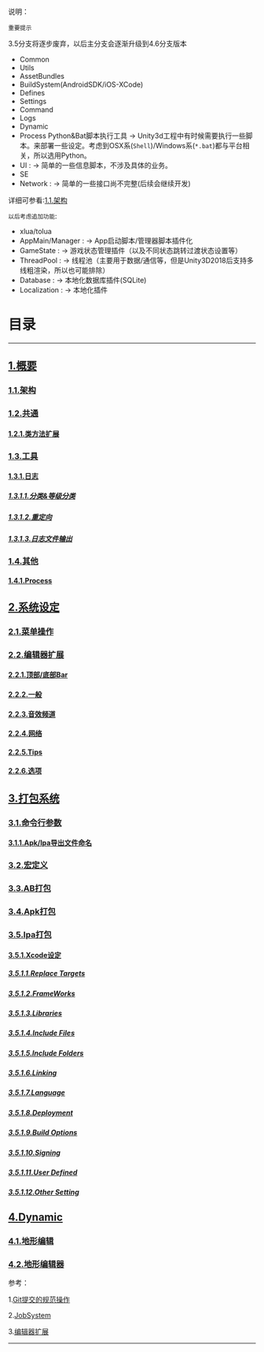 说明：

`重要提示`

 3.5分支将逐步废弃，以后主分支会逐渐升级到4.6分支版本

* Common
* Utils
* AssetBundles
* BuildSystem(AndroidSDK/iOS-XCode)
* Defines
* Settings
* Command
* Logs
* Dynamic
* Process Python&Bat脚本执行工具 -> Unity3d工程中有时候需要执行一些脚本。来部署一些设定。考虑到OSX系(`Shell`)/Windows系(`*.bat`)都与平台相关，所以选用Python。
* UI : -> 简单的一些信息脚本，不涉及具体的业务。
* SE
* Network : -> 简单的一些接口尚不完整(后续会继续开发)

详细可参看:[1.1.架构](./General.md#11%E6%9E%B6%E6%9E%84-1)

`以后考虑追加功能`:

* xlua/tolua
* AppMain/Manager : -> App启动脚本/管理器脚本插件化
* GameState : -> 游戏状态管理插件（以及不同状态跳转过渡状态设置等）
* ThreadPool : -> 线程池（主要用于数据/通信等，但是Unity3D2018后支持多线粗渲染，所以也可能排除）
* Database : -> 本地化数据库插件(SQLite)
* Localization : -> 本地化插件

# 目录

--------------------------------

## [1.概要](./General.md)

### [1.1.架构](./General.md#11%E6%9E%B6%E6%9E%84-1)

### [1.2.共通](./General.md#12%E5%85%B1%E9%80%9A-1)

#### [1.2.1.类方法扩展](./General.md#121%E7%B1%BB%E6%96%B9%E6%B3%95%E6%89%A9%E5%B1%95-1)

### [1.3.工具](./General.md#13%E5%B7%A5%E5%85%B7-1)

#### [1.3.1.日志](./General.md#131%E6%97%A5%E5%BF%97-1)

##### [1.3.1.1.分类&等级分类](./General.md#1311%E5%88%86%E7%B1%BB%E7%AD%89%E7%BA%A7%E5%88%86%E7%B1%BB-1)

##### [1.3.1.2.重定向](./General.md#1312%E9%87%8D%E5%AE%9A%E5%90%91-1)

##### [1.3.1.3.日志文件输出](./General.md#1313%E6%97%A5%E5%BF%97%E6%96%87%E4%BB%B6%E8%BE%93%E5%87%BA-1)

### [1.4.其他](./General.md#14%E5%85%B6%E4%BB%96-1)

#### [1.4.1.Process](./General.md#141process-1)

## [2.系统设定](./SysSettings.md)

### [2.1.菜单操作](./SysSettings.md#21%E8%8F%9C%E5%8D%95%E6%93%8D%E4%BD%9C-1)

### [2.2.编辑器扩展](./SysSettings.md#22%E7%BC%96%E8%BE%91%E5%99%A8%E6%89%A9%E5%B1%95-1)

#### [2.2.1.顶部/底部Bar](./SysSettings.md#221%E9%A1%B6%E9%83%A8%E5%BA%95%E9%83%A8bar-1)

#### [2.2.2.一般](./SysSettings.md#222%E4%B8%80%E8%88%AC-1)

#### [2.2.3.音效频道](./SysSettings.md#223%E9%9F%B3%E6%95%88%E9%A2%91%E9%81%93-1)

#### [2.2.4.网络](./SysSettings.md#224%E7%BD%91%E7%BB%9C-1)

#### [2.2.5.Tips](./SysSettings.md#225tips-1)

#### [2.2.6.选项](./SysSettings.md#226%E9%80%89%E9%A1%B9-1)

## [3.打包系统](./BuildSystem.md)

### [3.1.命令行参数](./BuildSystem.md#31%E5%91%BD%E4%BB%A4%E8%A1%8C%E5%8F%82%E6%95%B0-1)

#### [3.1.1.Apk/Ipa导出文件命名](./BuildSystem.md#311apkipa%E5%AF%BC%E5%87%BA%E6%96%87%E4%BB%B6%E5%91%BD%E5%90%8D-1)

### [3.2.宏定义](./BuildSystem.md#32%E5%AE%8F%E5%AE%9A%E4%B9%89-1)

### [3.3.AB打包](./BuildSystem.md#33ab%E6%89%93%E5%8C%85-1)

### [3.4.Apk打包](./BuildSystem.md#34apk%E6%89%93%E5%8C%85-1)

### [3.5.Ipa打包](./BuildSystem.md#35ipa%E6%89%93%E5%8C%85-1)

#### [3.5.1.Xcode设定](./BuildSystem.md#351xcode%E8%AE%BE%E5%AE%9A-1)

##### [3.5.1.1.Replace Targets](./BuildSystem.md#3511replace-targets-1)

##### [3.5.1.2.FrameWorks](./BuildSystem.md#3512frameworks-1)

##### [3.5.1.3.Libraries](./BuildSystem.md#3513libraries-1)

##### [3.5.1.4.Include Files](./BuildSystem.md#3514include-files-1)

##### [3.5.1.5.Include Folders](./BuildSystem.md#3515include-folders-1)

##### [3.5.1.6.Linking](./BuildSystem.md#3516linking-1)

##### [3.5.1.7.Language](./BuildSystem.md#3517language-1)

##### [3.5.1.8.Deployment](./BuildSystem.md#3518deployment-1)

##### [3.5.1.9.Build Options](./BuildSystem.md#3519build-options-1)

##### [3.5.1.10.Signing](./BuildSystem.md#35110signing-1)

##### [3.5.1.11.User Defined](./BuildSystem.md#35111user-defined-1)

##### [3.5.1.12.Other Setting](./BuildSystem.md#35112other-setting-1)

## [4.Dynamic](./BuildSystem.md)

### [4.1.地形编辑](./BuildSystem.md)

### [4.2.地形编辑器](./BuildSystem.md)

参考：

1.[Git提交的规范操作](./GitCommitMsg.md)

2.[JobSystem](./JobSystem.md)

3.[编辑器扩展](https://blog.csdn.net/yptianma/article/details/103268505)

--------------------------------

